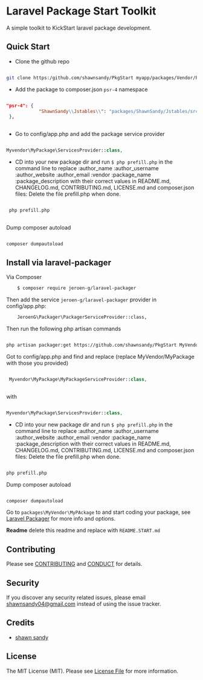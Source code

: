 # Laravel Package Start Toolkit


A simple toolkit to KickStart laravel package development.

## Quick Start

* Clone the github repo 

``` bash

git clone https:/github.com/shawnsandy/PkgStart myapp/packages/Vendor/PackageName

```

* Add the package to composer.json `psr-4` namespace

``` json

"psr-4": {
            "ShawnSandy\\Jstables\\": "packages/ShawnSandy/Jstables/src",
 },
            
```

* Go to config/app.php and add the package service provider

``` php

Myvendor\MyPackage\ServicesProvider::class,

```

  
* CD into your new package dir and run `$ php prefill.php` in the command line to replace :author_name :author_username :author_website :author_email :vendor :package_name :package_description with their correct values in README.md, CHANGELOG.md, CONTRIBUTING.md, LICENSE.md and composer.json files:  Delete the file prefill.php when done.

``` bash 

 php prefill.php
 
```
  
Dump composer autoload

``` bash

composer dumpautoload

```


## Install via laravel-packager

Via Composer

``` bash 
    $ composer require jeroen-g/laravel-packager
```

Then add the service `jeroen-g/laravel-packager` provider in config/app.php:

``` bash
    JeroenG\Packager\PackagerServiceProvider::class,
```

Then run the following php artisan commands

```bash

php artisan packager:get https://github.com/shawnsandy/PkgStart MyVendor MyPackage

```

Got to config/app.php and find and replace (replace MyVendor/MyPackage with those you provided)

``` php

 Myvendor\MyPackage\MyPackageServiceProvider::class,
 
 ```
 with 
 
``` php

Myvendor\MyPackage\ServicesProvider::class,

```
  
  
* CD into your new package dir and run `$ php prefill.php` in the command line to replace :author_name :author_username :author_website :author_email :vendor :package_name :package_description with their correct values in README.md, CHANGELOG.md, CONTRIBUTING.md, LICENSE.md and composer.json files:  Delete the file prefill.php when done.

``` bash 

php prefill.php

``` 
  
  Dump composer autoload
  
``` bash

composer dumpautoload

```

Go to `packages\MyVendor\MyPAckage` to and start coding your package, see [Laravel Packager](https://github.com/Jeroen-G/laravel-packager) for more info and options.

__Readme__ delete this readme and replace with `README.START.md`

## Contributing

Please see [CONTRIBUTING](CONTRIBUTING.md) and [CONDUCT](CONDUCT.md) for details.

## Security

If you discover any security related issues, please email shawnsandy04@gmail.com instead of using the issue tracker.

## Credits

- [shawn sandy](http://shawnsandy.com)


## License

The MIT License (MIT). Please see [License File](LICENSE.md) for more information.

